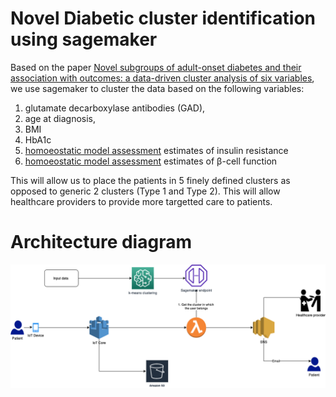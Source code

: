 # Novel Diabetic cluster identification using sagemaker

Based on the paper [Novel subgroups of adult-onset diabetes and their association with outcomes: a data-driven cluster analysis of six variables](
https://www.thelancet.com/journals/landia/article/PIIS2213-8587(18)30051-2/fulltext), we use sagemaker to cluster the data based on the following variables:

1. glutamate decarboxylase antibodies (GAD), 
2. age at diagnosis, 
3. BMI
4. HbA1c
5. [homoeostatic model assessment](https://en.wikipedia.org/wiki/Homeostatic_model_assessment) estimates of insulin resistance
6. [homoeostatic model assessment](https://en.wikipedia.org/wiki/Homeostatic_model_assessment) estimates of β-cell function


This will allow us to place the patients in 5 finely defined clusters as opposed to generic 2 clusters (Type 1 and Type 2). This will allow healthcare providers to provide more targetted care to patients.

# Architecture diagram

![Architecture diagram](diabetes.png)

